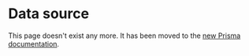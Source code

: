# Data source

This page doesn't exist any more. It has been moved to the [new Prisma documentation](https://www.prisma.io/docs/reference/tools-and-interfaces/prisma-schema/data-sources).
